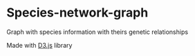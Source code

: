 # Species-network-graph
Graph with species information with theirs genetic relationships

Made with [D3.js](https://d3js.org/) library
